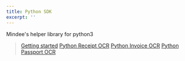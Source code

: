 ```yaml
---
title: Python SDK
excerpt: ''
---
```

Mindee's helper library for python3

> [Getting started](doc:getting-started) 
> [Python Receipt OCR](doc:python-receipt-ocr) 
> [Python Invoice OCR](doc:python-invoice-ocr) 
> [Python Passport OCR](doc:python-passport-ocr)